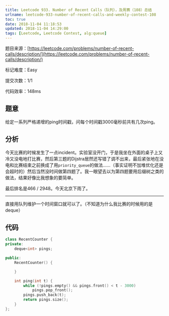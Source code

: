 ```yaml
---
title: Leetcode 933. Number of Recent Calls（队列），及周赛（108）总结
urlname: leetcode-933-number-of-recent-calls-and-weekly-contest-108
toc: true
date: 2018-11-04 11:18:53
updated: 2018-11-04 14:29:00
tags: [Leetcode, Leetcode Contest, alg:queue]
---
```


题目来源：[https://leetcode.com/problems/number-of-recent-calls/description/](https://leetcode.com/problems/number-of-recent-calls/description/)

标记难度：Easy

提交次数：1/1

代码效率：148ms

## 题意

给定一系列严格递增的ping时间戳，问每个时间戳3000毫秒前共有几次ping。

## 分析

今天比赛的时候发生了一点incident。实验室没开门，于是我坐在外面的桌子上又冷又没电地打比赛，然后第三题的Dijstra居然还写错了调不出来，最后紧张地在没电和比赛结束之前换成了用`priority_queue`的做法……（事实证明不加堆优化还是会超时的）然后当然没时间做第四题了。我一眼望去以为第四题要用后缀树之类的做法，结果好像比我想象的要简单。

最后排名是466 / 2948。今天北京下雨了。

---

直接用队列维护一个时间窗口就可以了。（不知道为什么我比赛的时候用的是deque）

## 代码

```cpp
class RecentCounter {
private:
    deque<int> pings;

public:
    RecentCounter() {

    }

    int ping(int t) {
        while (!pings.empty() && pings.front() < t - 3000)
            pings.pop_front();
        pings.push_back(t);
        return pings.size();
    }
};
```
